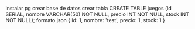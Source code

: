 instalar pg
crear base de datos
crear tabla 
CREATE TABLE juegos (id SERIAL, nombre VARCHAR(50) NOT NULL,
precio INT NOT NULL, stock INT NOT NULL);
formato json
{ id: 1, nombre: 'test', precio: 1, stock: 1 }
